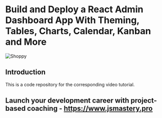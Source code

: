 # Build and Deploy a React Admin Dashboard App With Theming, Tables, Charts, Calendar, Kanban and More
![Shoppy](https://i.ibb.co/W6g39w3/image.png)



## Introduction
This is a code repository for the corresponding video tutorial.



## Launch your development career with project-based coaching - https://www.jsmastery.pro
